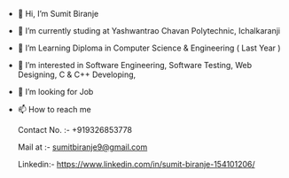 - 👋 Hi, I’m Sumit Biranje

- 🌱 I’m currently studing at Yashwantrao Chavan Polytechnic, Ichalkaranji

- 🌱 I’m Learning Diploma in Computer Science & Engineering ( Last Year )

- 👀 I’m interested in Software Engineering, Software Testing, Web Designing, C & C++ Developing, 

- 💞️ I’m looking for Job

- 📫 How to reach me  

	Contact No. :- +919326853778  

	Mail at :- sumitbiranje9@gmail.com

	Linkedin:- https://www.linkedin.com/in/sumit-biranje-154101206/
